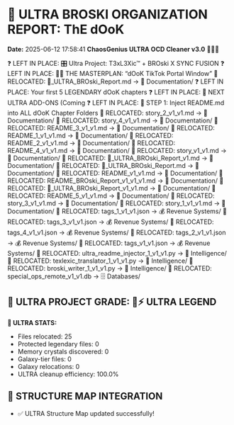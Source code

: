 # 🌌 ULTRA BROSKI ORGANIZATION REPORT: ThE dOoK
**Date:** 2025-06-12 17:58:41
**ChaosGenius ULTRA OCD Cleaner v3.0** 🧠💜🌌

❓ LEFT IN PLACE: 🎛️ Ultra Project: T3xL3Xic™ + BROski X SYNC FUSION
❓ LEFT IN PLACE: 🧠💡 THE MASTERPLAN: “dOoK TikTok Portal Window”
📁 RELOCATED: 🌌_ULTRA_BROski_Report.md → 📝 Documentation/
❓ LEFT IN PLACE: Your first 5 LEGENDARY dOoK chapters
❓ LEFT IN PLACE: 💎 NEXT ULTRA ADD-ONS (Coming
❓ LEFT IN PLACE: 🔧 STEP 1: Inject README.md into ALL dOoK Chapter Folders
📁 RELOCATED: story_2_v1_v1.md → 📝 Documentation/
📁 RELOCATED: story_4_v1_v1.md → 📝 Documentation/
📁 RELOCATED: README_3_v1_v1.md → 📝 Documentation/
📁 RELOCATED: README_1_v1_v1.md → 📝 Documentation/
📁 RELOCATED: README_2_v1_v1.md → 📝 Documentation/
📁 RELOCATED: README_4_v1_v1.md → 📝 Documentation/
📁 RELOCATED: story_v1_v1.md → 📝 Documentation/
📁 RELOCATED: 🌌_ULTRA_BROski_Report_v1.md → 📝 Documentation/
📁 RELOCATED: 🌌_ULTRA_BROski_Report.md → 📝 Documentation/
📁 RELOCATED: README_v1_v1.md → 📝 Documentation/
📁 RELOCATED: README_BROski_Report_v1_v1_v1.md → 📝 Documentation/
📁 RELOCATED: 🌌_ULTRA_BROski_Report_v1_v1.md → 📝 Documentation/
📁 RELOCATED: README_5_v1_v1.md → 📝 Documentation/
📁 RELOCATED: story_3_v1_v1.md → 📝 Documentation/
📁 RELOCATED: story_1_v1_v1.md → 📝 Documentation/
📁 RELOCATED: tags_1_v1_v1.json → 💰 Revenue Systems/
📁 RELOCATED: tags_3_v1_v1.json → 💰 Revenue Systems/
📁 RELOCATED: tags_4_v1_v1.json → 💰 Revenue Systems/
📁 RELOCATED: tags_2_v1_v1.json → 💰 Revenue Systems/
📁 RELOCATED: tags_v1_v1.json → 💰 Revenue Systems/
📁 RELOCATED: ultra_readme_injector_1_v1_v1.py → 🧠 Intelligence/
📁 RELOCATED: texlexic_translator_1_v1_v1.py → 🧠 Intelligence/
📁 RELOCATED: broski_writer_1_v1_v1.py → 🧠 Intelligence/
📁 RELOCATED: special_ops_remote_v1_v1.db → 🗄️ Databases/

## 🌌 ULTRA PROJECT GRADE: 💯⚡ ULTRA LEGEND
**🧠 ULTRA STATS:**
- Files relocated: 25
- Protected legendary files: 0
- Memory crystals discovered: 0
- Galaxy-tier files: 0
- Galaxy relocations: 0
- ULTRA cleanup efficiency: 100.0%

## 🔄 STRUCTURE MAP INTEGRATION
- ✅ ULTRA Structure Map updated successfully!